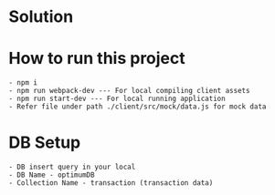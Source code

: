 # Solution

# How to run this project
    - npm i
    - npm run webpack-dev --- For local compiling client assets
    - npm run start-dev --- For local running application
    - Refer file under path ./client/src/mock/data.js for mock data

# DB Setup

    - DB insert query in your local
    - DB Name - optimumDB
    - Collection Name - transaction (transaction data)
